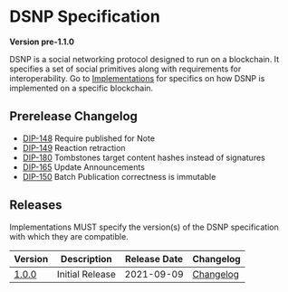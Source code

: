 # DSNP Specification
__Version pre-1.1.0__

DSNP is a social networking protocol designed to run on a blockchain.
It specifies a set of social primitives along with requirements for interoperability.
Go to [Implementations](../Implementations.md) for specifics on how DSNP is implemented on a specific blockchain.

## Prerelease Changelog

- [DIP-148](https://github.com/LibertyDSNP/spec/issues/148) Require published for Note
- [DIP-149](https://github.com/LibertyDSNP/spec/issues/149) Reaction retraction
- [DIP-180](https://github.com/LibertyDSNP/spec/issues/180) Tombstones target content hashes instead of signatures
- [DIP-165](https://github.com/LibertyDSNP/spec/issues/165) Update Announcements
- [DIP-150](https://github.com/LibertyDSNP/spec/issues/150) Batch Publication correctness is immutable

## Releases

Implementations MUST specify the version(s) of the DSNP specification with which they are compatible.

| Version | Description | Release Date | Changelog |
| --- | --- | --- | --- |
| [1.0.0](https://github.com/LibertyDSNP/spec/tree/DSNP-v1.0.0) | Initial Release | 2021-09-09 | [Changelog](https://github.com/LibertyDSNP/spec/releases/tag/DSNP-v1.0.0) |
